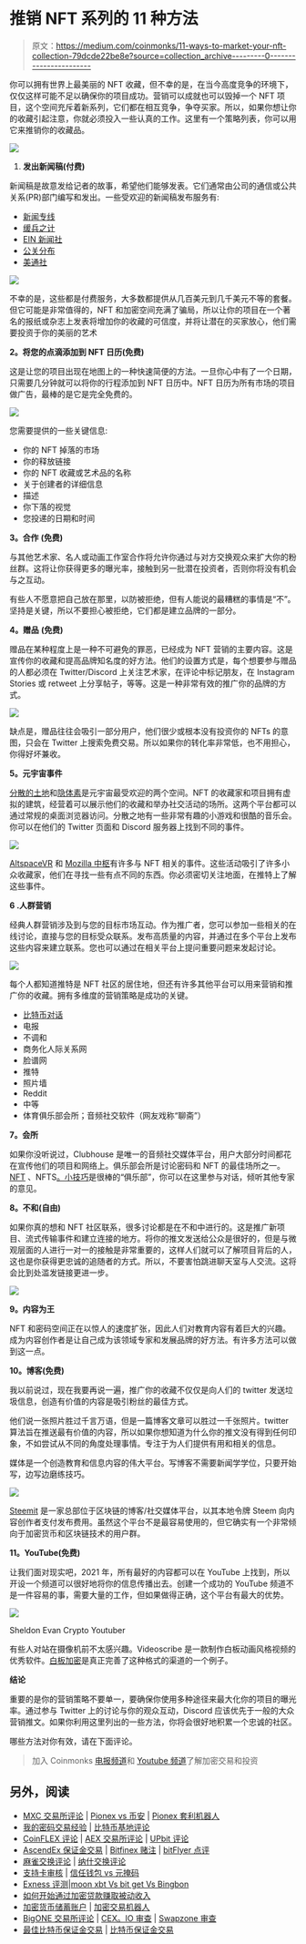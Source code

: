 # 推销 NFT 系列的 11 种方法

> 原文：<https://medium.com/coinmonks/11-ways-to-market-your-nft-collection-79dcde22be8e?source=collection_archive---------0----------------------->

你可以拥有世界上最美丽的 NFT 收藏，但不幸的是，在当今高度竞争的环境下，仅仅这样可能不足以确保你的项目成功。营销可以成就也可以毁掉一个 NFT 项目，这个空间充斥着新系列，它们都在相互竞争，争夺买家。所以，如果你想让你的收藏引起注意，你就必须投入一些认真的工作。这里有一个策略列表，你可以用它来推销你的收藏品。

![](img/602afd48003b15cb109127d77a6fa635.png)

1.  **发出新闻稿(付费)**

新闻稿是故意发给记者的故事，希望他们能够发表。它们通常由公司的通信或公共关系(PR)部门编写和发出。一些受欢迎的新闻稿发布服务有:

*   [新闻专线](https://www.newswire.com/submit-a-press-release-a/?_vsrefdom=google-ppc&utm_source=google&utm_medium=cpc&utm_campaign=13369537821&utm_content=525600605494&utm_term=newswire&gclid=EAIaIQobChMIpbPn4PST9AIVrSGtBh1RFAWlEAAYAiAAEgLhKvD_BwE)
*   [缓兵之计](https://www.ereleases.com/hello-ereleases/?a=3&gclid=EAIaIQobChMIlaWoqfWT9AIVoTytBh3uYAz4EAAYASAAEgJLZfD_BwE)
*   [EIN 新闻社](https://www.einpresswire.com/?promo=4005&ga_campaignid=1598455851&ga_adgroupid=67308413024&ga_creative=318371308276&ga_keyword=newswire%20services&ga_adposition=&ga_matchtype=e&ga_network=g&gclid=EAIaIQobChMIpbPn4PST9AIVrSGtBh1RFAWlEAAYASAAEgL4QvD_BwE)
*   [公关分布](https://www.prdistribution.com/?gclid=EAIaIQobChMI4uiWvfWT9AIVeB-tBh2XEwzBEAAYAyAAEgIq1fD_BwE)
*   [美通社](https://www.prnewswire.com/account/online-membership-form/?utm_source=google&utm_medium=paidsearch&utm_campaign=prnbranded&utm_term=pr%20newswire&gclid=EAIaIQobChMIiI7hyfWT9AIVIA2tBh1Miwt8EAAYAyAAEgLCN_D_BwE)

![](img/1e0fe8816b0c48a306676bbff434c64b.png)

不幸的是，这些都是付费服务，大多数都提供从几百美元到几千美元不等的套餐。但它可能是非常值得的，NFT 和加密空间充满了骗局，所以让你的项目在一个著名的报纸或杂志上发表将增加你的收藏的可信度，并将让潜在的买家放心，他们需要投资于你的美丽的艺术

**2。将您的点滴添加到 NFT 日历(免费)**

这是让您的项目出现在地图上的一种快速简便的方法。一旦你心中有了一个日期，只需要几分钟就可以将你的行程添加到 NFT 日历中。NFT 日历为所有市场的项目做广告，最棒的是它是完全免费的。

![](img/8ceeef0f4a8ffdd41f428baa494cb7de.png)

您需要提供的一些关键信息:

*   你的 NFT 掉落的市场
*   你的释放链接
*   你的 NFT 收藏或艺术品的名称
*   关于创建者的详细信息
*   描述
*   你下落的视觉
*   您投递的日期和时间

**3。合作** **(免费)**

与其他艺术家、名人或动画工作室合作将允许你通过与对方交换观众来扩大你的粉丝群。这将让你获得更多的曝光率，接触到另一批潜在投资者，否则你将没有机会与之互动。

有些人不愿意把自己放在那里，以防被拒绝，但有人能说的最糟糕的事情是“不”。坚持是关键，所以不要担心被拒绝，它们都是建立品牌的一部分。

**4。赠品** **(免费)**

赠品在某种程度上是一种不可避免的罪恶，已经成为 NFT 营销的主要内容。这是宣传你的收藏和提高品牌知名度的好方法。他们的设置方式是，每个想要参与赠品的人都必须在 Twitter/Discord 上关注艺术家，在评论中标记朋友，在 Instagram Stories 或 retweet 上分享帖子，等等。这是一种非常有效的推广你的品牌的方式。

![](img/e56459bbb4b00d16ce0f4b7237217cee.png)

缺点是，赠品往往会吸引一部分用户，他们很少或根本没有投资你的 NFTs 的意图，只会在 Twitter 上搜索免费交易。所以如果你的转化率非常低，也不用担心，你得好坏兼收。

**5。元宇宙事件**

[分散的土地](https://decentraland.org/)和[隐体素](https://www.cryptovoxels.com/)是元宇宙最受欢迎的两个空间。NFT 的收藏家和项目拥有虚拟的建筑，经营着可以展示他们的收藏和举办社交活动的场所。这两个平台都可以通过常规的桌面浏览器访问。分散之地有一些非常有趣的小游戏和很酷的音乐会。你可以在他们的 Twitter 页面和 Discord 服务器上找到不同的事件。

![](img/37872eee38ff6832e23ce82f77a5668a.png)

[AltspaceVR](https://altvr.com/) 和 [Mozilla 中枢](https://hubs.mozilla.com/)有许多与 NFT 相关的事件。这些活动吸引了许多小众收藏家，他们在寻找一些有点不同的东西。你必须密切关注地面，在推特上了解这些事件。

**6 .人群营销**

经典人群营销涉及到与您的目标市场互动。作为推广者，您可以参加一些相关的在线讨论，直接与您的目标受众联系。发布高质量的内容，并通过在多个平台上发布这些内容来建立联系。您也可以通过在相关平台上提问重要问题来发起讨论。

![](img/57e575eb07c43b238df30d85247332c9.png)

每个人都知道推特是 NFT 社区的居住地，但还有许多其他平台可以用来营销和推广你的收藏。拥有多维度的营销策略是成功的关键。

*   [比特币对话](https://bitcointalk.org/)
*   电报
*   不调和
*   商务化人际关系网
*   脸谱网
*   推特
*   照片墙
*   Reddit
*   中等
*   体育俱乐部会所；音频社交软件（网友戏称“聊斋”）

**7。会所**

如果你没听说过，Clubhouse 是唯一的音频社交媒体平台，用户大部分时间都花在宣传他们的项目和网络上。俱乐部会所是讨论密码和 NFT 的最佳场所之一。 [NFT](https://www.clubhouse.com/club/NFT) 、NFTS[。小技巧](https://www.clubhouse.com/club/NFTS.tips)是很棒的“俱乐部”，你可以在这里参与对话，倾听其他专家的意见。

**8。不和(自由)**

如果你真的想和 NFT 社区联系，很多讨论都是在不和中进行的。这是推广新项目、流式传输事件和建立连接的地方。将你的推文发送给公众是很好的，但是与微观层面的人进行一对一的接触是非常重要的，这样人们就可以了解项目背后的人，这也是你获得更忠诚的追随者的方式。所以，不要害怕跳进聊天室与人交流。这将会比到处滥发链接更进一步。

![](img/73786b010a04690309c88224d8fafbad.png)

**9。内容为王**

NFT 和密码空间正在以惊人的速度扩张，因此人们对教育内容有着巨大的兴趣。成为内容创作者是让自己成为该领域专家和发展品牌的好方法。有许多方法可以做到这一点。

**10。博客(免费)**

我以前说过，现在我要再说一遍，推广你的收藏不仅仅是向人们的 twitter 发送垃圾信息，创造有价值的内容是吸引粉丝的最佳方式。

他们说一张照片胜过千言万语，但是一篇博客文章可以胜过一千张照片。twitter 算法旨在推送最有价值的内容，所以如果你想知道为什么你的推文没有得到任何印象，不如尝试从不同的角度处理事情。专注于为人们提供有用和相关的信息。

媒体是一个创造教育和信息内容的伟大平台。写博客不需要新闻学学位，只要开始写，边写边磨练技巧。

![](img/882b26e3e12780a9120932a5e45a8542.png)

[Steemit](https://steemit.com/) 是一家总部位于区块链的博客/社交媒体平台，以其本地令牌 Steem 向内容创作者支付发布费用。虽然这个平台不是最容易使用的，但它确实有一个非常倾向于加密货币和区块链技术的用户群。

**11。YouTube(免费)**

让我们面对现实吧，2021 年，所有最好的内容都可以在 YouTube 上找到，所以开设一个频道可以很好地将你的信息传播出去。创建一个成功的 YouTube 频道不是一件容易的事，需要大量的工作，但如果做得正确，这个平台有最大的优势。

![](img/c3c25b01c72ce9ccdca89e118bc98cb2.png)

Sheldon Evan Crypto Youtuber

有些人对站在摄像机前不太感兴趣。Videoscribe 是一款制作白板动画风格视频的优秀软件。[白板加密](https://www.youtube.com/c/WhiteboardCrypto)是真正完善了这种格式的渠道的一个例子。

**结论**

重要的是你的营销策略不要单一，要确保你使用多种途径来最大化你的项目的曝光率。通过参与 Twitter 上的讨论与你的观众互动，Discord 应该优先于一般的大众营销推文。如果你利用这里列出的一些方法，你将会很好地积累一个忠诚的社区。

哪些方法对你有效，请在下面评论。

> 加入 Coinmonks [电报频道](https://t.me/coincodecap)和 [Youtube 频道](https://www.youtube.com/c/coinmonks/videos)了解加密交易和投资

## 另外，阅读

*   [MXC 交易所评论](/coinmonks/mxc-exchange-review-3af0ec1cba8c) | [Pionex vs 币安](https://blog.coincodecap.com/pionex-vs-binance) | [Pionex 套利机器人](https://blog.coincodecap.com/pionex-arbitrage-bot)
*   [我的密码交易经验](/coinmonks/my-experience-with-crypto-copy-trading-d6feb2ce3ac5) | [比特币基地评论](/coinmonks/coinbase-review-6ef4e0f56064)
*   [CoinFLEX 评论](https://blog.coincodecap.com/coinflex-review) | [AEX 交易所评论](https://blog.coincodecap.com/aex-exchange-review) | [UPbit 评论](https://blog.coincodecap.com/upbit-review)
*   [AscendEx 保证金交易](https://blog.coincodecap.com/ascendex-margin-trading) | [Bitfinex 赌注](https://blog.coincodecap.com/bitfinex-staking) | [bitFlyer 点评](https://blog.coincodecap.com/bitflyer-review)
*   [麻雀交换评论](https://blog.coincodecap.com/sparrow-exchange-review) | [纳什交换评论](https://blog.coincodecap.com/nash-exchange-review)
*   [支持卡审核](https://blog.coincodecap.com/uphold-card-review) | [信任钱包 vs 元掩码](https://blog.coincodecap.com/trust-wallet-vs-metamask)
*   [Exness 评测](https://blog.coincodecap.com/exness-review)|[moon xbt Vs bit get Vs Bingbon](https://blog.coincodecap.com/bingbon-vs-bitget-vs-moonxbt)
*   [如何开始通过加密贷款赚取被动收入](https://blog.coincodecap.com/passive-income-crypto-lending)
*   [加密货币储蓄账户](/coinmonks/cryptocurrency-savings-accounts-be3bc0feffbf) | [加密交易机器人](https://blog.coincodecap.com/best-crypto-trading-bots)
*   [BigONE 交易所评论](/coinmonks/bigone-exchange-review-64705d85a1d4) | [CEX。IO 审查](https://blog.coincodecap.com/cex-io-review) | [Swapzone 审查](/coinmonks/swapzone-review-crypto-exchange-data-aggregator-e0ad78e55ed7)
*   [最佳比特币保证金交易](/coinmonks/bitcoin-margin-trading-exchange-bcbfcbf7b8e3) | [比特币保证金交易](https://blog.coincodecap.com/bityard-margin-trading)